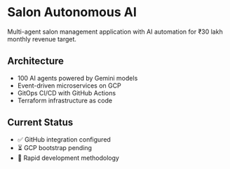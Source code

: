 # Salon Autonomous AI

Multi-agent salon management application with AI automation for ₹30 lakh monthly revenue target.

## Architecture
- 100 AI agents powered by Gemini models
- Event-driven microservices on GCP
- GitOps CI/CD with GitHub Actions
- Terraform infrastructure as code

## Current Status
- ✅ GitHub integration configured
- ⏳ GCP bootstrap pending
- 🚀 Rapid development methodology
